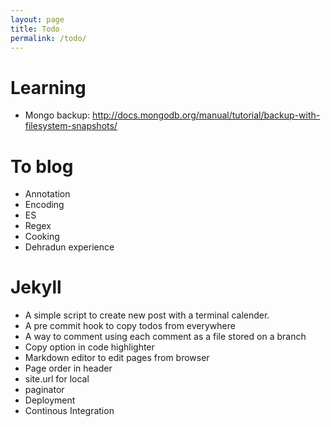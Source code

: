 ```yaml
---
layout: page
title: Todo
permalink: /todo/
---
```


# Learning
- Mongo backup: http://docs.mongodb.org/manual/tutorial/backup-with-filesystem-snapshots/


# To blog
- Annotation
- Encoding
- ES
- Regex
- Cooking
- Dehradun experience

# Jekyll
- A simple script to create new post with a terminal calender.
- A pre commit hook to copy todos from everywhere
- A way to comment using each comment as a file stored on a branch
- Copy option in code highlighter
- Markdown editor to edit pages from browser
- Page order in header
- site.url for local
- paginator
- Deployment
- Continous Integration